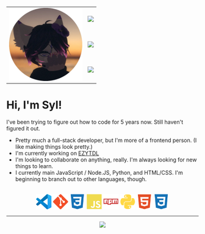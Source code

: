<div align="center">
    <table style="width: 100%; border: none;" cellspacing="0" cellpadding="0" border="0" align="center">
        <tr>
            <td rowspan="3" align="center">
                <a href="https://sylviiu.dev/">
                    <img src="https://raw.githubusercontent.com/sylviiu/sylviiu.github.io/main/assets/img/brightcropcirc.webp" height="192px"/>
                </a>
            </td>
            <td>
                <a class="col-sm-1" href="https://twitter.com/sylviiu">
                    <img src="https://img.shields.io/badge/FOLLOW-black?label=%40sylviiu&style=for-the-badge&logo=twitter&logoColor=white&labelColor=black&color=black"/>
                </a>
            </td>
        </tr>
        <tr>
            <td>
                <a class="col-sm-2" href="https://github.com/ezytdl/ezytdl">
                    <img src="https://img.shields.io/github/downloads/ezytdl/ezytdl/total?style=for-the-badge&logo=github&logoColor=white&label=EZYTDL%20DOWNLOADS&labelColor=black&color=black"/>
                </a>
            </td>
        </tr>
        <tr>
            <td>
                <a class="col-sm-3" href="https://github.com/sponsors/sylviiu/">
                    <img src="https://img.shields.io/github/sponsors/sylviiu?style=for-the-badge&logo=githubsponsors&logoColor=white&label=SPONSORS&labelColor=black&color=black"/>
                </a>
            </td>
        </tr>
    </table>
</div>

# Hi, I'm Syl!

I've been trying to figure out how to code for 5 years now. Still haven't figured it out.

- Pretty much a full-stack developer, but I'm more of a frontend person. (I like making things look pretty.)
- I'm currently working on [EZYTDL](https://github.com/ezytdl/)
- I'm looking to collaborate on anything, really. I'm always looking for new things to learn.
- I currently main JavaScript / Node.JS, Python, and HTML/CSS. I'm beginning to branch out to other languages, though.

<div align="center">
    <br>
    <img src="https://raw.githubusercontent.com/devicons/devicon/master/icons/vscode/vscode-original.svg" height="40"/>
    <img src="https://raw.githubusercontent.com/devicons/devicon/master/icons/git/git-plain.svg" height="40"/>
    <img src="https://raw.githubusercontent.com/devicons/devicon/master/icons/css3/css3-plain.svg" height="40"/>
    <img src="https://raw.githubusercontent.com/devicons/devicon/master/icons/javascript/javascript-plain.svg" height="40"/>
    <img src="https://raw.githubusercontent.com/devicons/devicon/master/icons/npm/npm-original-wordmark.svg" height="40"/>
    <img src="https://raw.githubusercontent.com/devicons/devicon/master/icons/python/python-plain.svg" height="40"/>
    <img src="https://raw.githubusercontent.com/devicons/devicon/master/icons/html5/html5-plain.svg" height="40"/>
    <img src="https://raw.githubusercontent.com/devicons/devicon/master/icons/css3/css3-plain.svg" height="40"/>
</div>

---

<div align="center">
    <img src="https://github-readme-streak-stats.herokuapp.com/?user=sylviiu&hide_border=true&date_format=M%20j[%2C%20Y]&background=00000000&stroke=FFFFFF&ring=6932a8&fire=6932a8&currStreakNum=FFFFFF&sideNums=FFFFFF&currStreakLabel=FFFFFF&sideLabels=FFFFFF&dates=FFFFFF"/>
</div>
